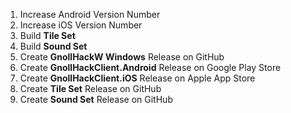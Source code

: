 1. Increase Android Version Number
2. Increase iOS Version Number
3. Build **Tile Set**
4. Build **Sound Set**
5. Create **GnollHackW Windows** Release on GitHub
6. Create **GnollHackClient.Android** Release on Google Play Store
7. Create **GnollHackClient.iOS** Release on Apple App Store
8. Create **Tile Set** Release on GitHub
9. Create **Sound Set** Release on GitHub
